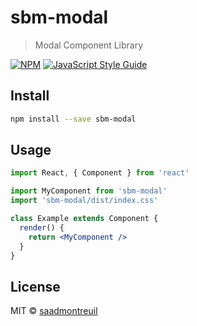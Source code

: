 # sbm-modal

> Modal Component Library

[![NPM](https://img.shields.io/npm/v/sbm-modal.svg)](https://www.npmjs.com/package/sbm-modal) [![JavaScript Style Guide](https://img.shields.io/badge/code_style-standard-brightgreen.svg)](https://standardjs.com)

## Install

```bash
npm install --save sbm-modal
```

## Usage

```jsx
import React, { Component } from 'react'

import MyComponent from 'sbm-modal'
import 'sbm-modal/dist/index.css'

class Example extends Component {
  render() {
    return <MyComponent />
  }
}
```

## License

MIT © [saadmontreuil](https://github.com/saadmontreuil)

